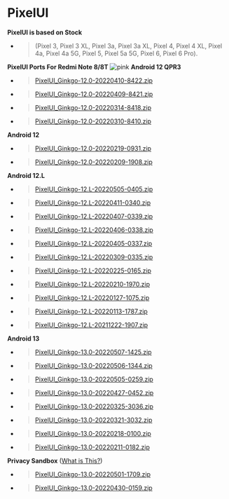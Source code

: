 # PixelUI
**PixelUI is based on Stock** 
- > (Pixel 3, Pixel 3 XL, Pixel 3a, Pixel 3a XL, Pixel 4, Pixel 4 XL, Pixel 4a, Pixel 4a 5G, Pixel 5, Pixel 5a 5G, Pixel 6, Pixel 6 Pro).

**PixelUI Ports For Redmi Note 8/8T**
![pink](https://user-images.githubusercontent.com/37813398/167023545-3c886dcb-49dc-4c2f-94fc-68cac8b4b7de.jpg)
**Android 12 QPR3**
- >[PixelUI_Ginkgo-12.0-20220410-8422.zip](https://drive.google.com/uc?id=1ZwfYfz5SfxSeS-0m7404Lhz90vT2G0EI&export=download)
- >[PixelUI_Ginkgo-12.0-20220409-8421.zip](https://drive.google.com/uc?id=12AS76M0ka46ZOEdkkxcX-v4mDH4LyFf6&export=download)
- >[PixelUI_Ginkgo-12.0-20220314-8418.zip](https://drive.google.com/uc?id=1A5VrqLRBKvqMaB6hTbju32RzYxYJvm-0&export=download)
- >[PixelUI_Ginkgo-12.0-20220310-8410.zip](https://drive.google.com/uc?id=1ijwW-UmK0wI8dlF7tqPM-jFb1JuQj44I&export=download)

**Android 12**
- >[PixelUI_Ginkgo-12.0-20220219-0931.zip](https://drive.google.com/uc?id=1e0nF2SoO-0LVXQWbyAvYbIPODeUrAnFn&export=download)
- >[PixelUI_Ginkgo-12.0-20220209-1908.zip](https://drive.google.com/uc?id=1GkYBtW_8VnyhRSZqeAGI2oDAZ-oPLHbp&export=download)

**Android 12.L**
- >[PixelUI_Ginkgo-12.L-20220505-0405.zip](https://drive.google.com/uc?id=1xSBh_mqGQcsHFCyH_YrRyvers9BN3xAy&export=download)
- >[PixelUI_Ginkgo-12.L-20220411-0340.zip](https://drive.google.com/uc?id=1kQO_jgTnRvCsc5fJ2aQCf9l-A-ebH0sj&export=download)
- >[PixelUI_Ginkgo-12.L-20220407-0339.zip](https://drive.google.com/uc?id=1HrYkVbOK4jk6zst-jgJcqhKbILsvOVSC&export=download)
- >[PixelUI_Ginkgo-12.L-20220406-0338.zip](https://drive.google.com/uc?id=1WWOFjP-t0AkEfvgK6REGisSijMJtoIrn&export=download)
- >[PixelUI_Ginkgo-12.L-20220405-0337.zip](https://drive.google.com/uc?id=1Y0gyKDoylMr74s2qCRGiep4DSjKgKO0Z&export=download)
- >[PixelUI_Ginkgo-12.L-20220309-0335.zip](https://drive.google.com/file/d/19Wiuagqanib2Q_-trKbq9OsiSWm0hQTE/view)
- >[PixelUI_Ginkgo-12.L-20220225-0165.zip](https://drive.google.com/file/d/1yfO9cQRoK1XLZ9ZrEn7QKU3WvrDYJzon/view?usp=drivesdk)
- >[PixelUI_Ginkgo-12.L-20220210-1970.zip](https://drive.google.com/uc?id=1IJZDy8PBtW-uKwzjKWiSW0LCOXygny1y&export=download)
- >[PixelUI_Ginkgo-12.L-20220127-1075.zip](https://drive.google.com/uc?id=18SfYWaPSc_j3d3aA1Nte8PO5cVEd5bE7&export=download)
- >[PixelUI_Ginkgo-12.L-20220113-1787.zip](https://drive.google.com/file/d/10M_jchJFuMX1UXJJnaGB-sU0WOJ_tlMs/view?usp=drivesdk)
- >[PixelUI_Ginkgo-12.L-20211222-1907.zip](https://drive.google.com/file/d/1KVI4n2nor0M_IKjmzePl3nU3YjZ8L9cY/view?usp=drivesdk)

**Android 13**
- >[PixelUI_Ginkgo-13.0-20220507-1425.zip](https://drive.google.com/uc?id=10pg25xkJlTDUnysRs-sbByUU8MEmo08H&export=download)
- >[PixelUI_Ginkgo-13.0-20220506-1344.zip](https://drive.google.com/uc?id=1MrJEzuAFX3okPYS2BlVAmEHi8DCmlCxq&export=download)
- >[PixelUI_Ginkgo-13.0-20220505-0259.zip](https://drive.google.com/file/d/1Y0bl4kuOC2KU1Jg9oMfpUpydsBe3Unxk/view?usp=sharing)
- >[PixelUI_Ginkgo-13.0-20220427-0452.zip](https://drive.google.com/uc?id=1sEip-C-1HbLwRkXJAcDiN5UHnQeXURaJ&export=download)
- >[PixelUI_Ginkgo-13.0-20220325-3036.zip](https://drive.google.com/uc?id=1fibdEAEBy6vx0-nVGX2ncf3G0_wE0Bal&export=download)
- >[PixelUI_Ginkgo-13.0-20220321-3032.zip](https://drive.google.com/uc?id=1oOgbYthTAVW7pVPRbNkLxYsPl9ZRtqVx&export=download)
- >[PixelUI_Ginkgo-13.0-20220218-0100.zip](https://drive.google.com/uc?id=1aMMMHTQFZvPXavQFtsR9QnXG0XoNaOhd&export=download)
- >[PixelUI_Ginkgo-13.0-20220211-0182.zip](https://drive.google.com/uc?id=1ACHdqvf2NK0Rql2Ul1LMmlL5wrAwWztl&export=download)

**Privacy Sandbox** ([What is This?](https://developer.android.com/design-for-safety/privacy-sandbox/program-overview))
- >[PixelUI_Ginkgo-13.0-20220501-1709.zip](https://drive.google.com/uc?id=1XBkSWDrPL0vzkjdsIyPY5n__GKFR6kUh&export=download)
- >[PixelUI_Ginkgo-13.0-20220430-0159.zip](https://drive.google.com/uc?id=1pnRp_3Gy7E7LHOwj17wGOX7f5_vqOOz8&export=download)
